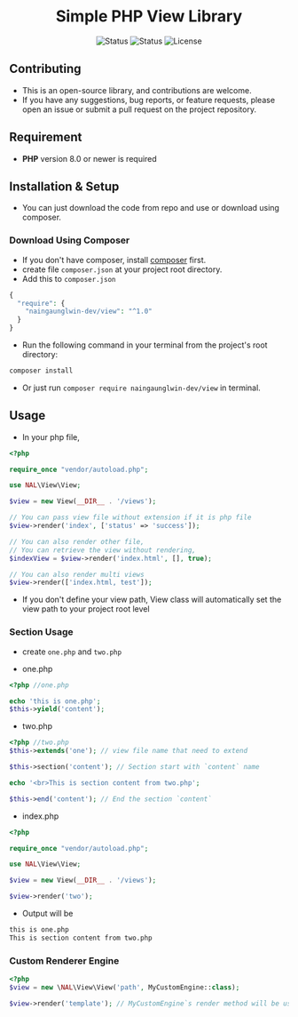 <div align="center">

# Simple PHP View Library

![Status](https://img.shields.io/badge/test-pass-green)
![Status](https://img.shields.io/badge/coverage-100%25-green)
![License](https://img.shields.io/badge/license-MIT-blue.svg)

</div>

## Contributing
- This is an open-source library, and contributions are welcome.
- If you have any suggestions, bug reports, or feature requests, please open an issue or submit a pull request on the project repository.

## Requirement
- **PHP** version 8.0 or newer is required

## Installation & Setup
- You can just download the code from repo and use or download using composer.

### Download Using Composer
- If you don't have composer, install [composer](https://getcomposer.org/download/) first.
- create file `composer.json` at your project root directory.
- Add this to `composer.json`
```php
{
  "require": {
    "naingaunglwin-dev/view": "^1.0"
  }
}
```
- Run the following command in your terminal from the project's root directory:
```bash
composer install
```
- Or just run `composer require naingaunglwin-dev/view` in terminal.

## Usage
- In your php file,
```php
<?php

require_once "vendor/autoload.php";

use NAL\View\View;

$view = new View(__DIR__ . '/views');

// You can pass view file without extension if it is php file
$view->render('index', ['status' => 'success']);

// You can also render other file,
// You can retrieve the view without rendering,
$indexView = $view->render('index.html', [], true);

// You can also render multi views
$view->render(['index.html, test']);
```

- If you don't define your view path, View class will automatically set the view path to your project root level

### Section Usage
- create `one.php` and `two.php`
  
- one.php
```php
<?php //one.php

echo 'this is one.php';
$this->yield('content');
```

- two.php
```php
<?php //two.php
$this->extends('one'); // view file name that need to extend

$this->section('content'); // Section start with `content` name

echo '<br>This is section content from two.php';

$this->end('content'); // End the section `content`
```

- index.php
```php
<?php

require_once "vendor/autoload.php";

use NAL\View\View;

$view = new View(__DIR__ . '/views');

$view->render('two');
```

- Output will be
```txt
this is one.php
This is section content from two.php
```

### Custom Renderer Engine
```php
<?php
$view = new \NAL\View\View('path', MyCustomEngine::class);

$view->render('template'); // MyCustomEngine`s render method will be used in this process if exists

```
